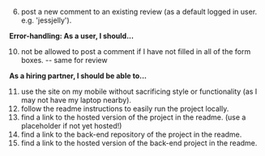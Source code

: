 6. post a new comment to an existing review (as a default logged in user. e.g. 'jessjelly').

**Error-handling: As a user, I should...**

10. not be allowed to post a comment if I have not filled in all of the form boxes. -- same for review

**As a hiring partner, I should be able to...**

11. use the site on my mobile without sacrificing style or functionality (as I may not have my laptop nearby).
12. follow the readme instructions to easily run the project locally.
13. find a link to the hosted version of the project in the readme. (use a placeholder if not yet hosted!)
14. find a link to the back-end repository of the project in the readme.
15. find a link to the hosted version of the back-end project in the readme.
